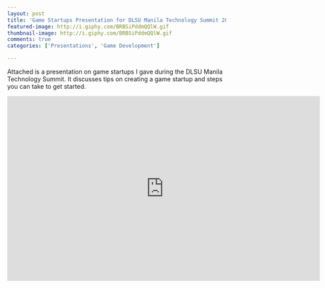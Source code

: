 ```yaml
---
layout: post
title: 'Game Startups Presentation for DLSU Manila Technology Summit 2016'
featured-image: http://i.giphy.com/BRBSiPddmQQlW.gif
thumbnail-image: http://i.giphy.com/BRBSiPddmQQlW.gif
comments: true
categories: ['Presentations', 'Game Development']

---
```

Attached is a presentation on game startups I gave during the DLSU Manila Technology Summit. It discusses tips on creating a game startup and steps you can take to get started.

<iframe src="https://docs.google.com/presentation/d/1alJCflXwSCFSwFKN7X1vo8DviPv2z7BXsE6IGMQh7PU/embed?start=false&loop=false&delayms=3000" frameborder="0" width="720" height="426" allowfullscreen="true" mozallowfullscreen="true" webkitallowfullscreen="true"></iframe>
